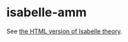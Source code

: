 # isabelle-amm

See [the HTML version of Isabelle theory](https://htmlpreview.github.io/?https://raw.githubusercontent.com/nano-o/isabelle-amm/main/AMM_Zhang/browser_info/AMM_Zhang.html).

